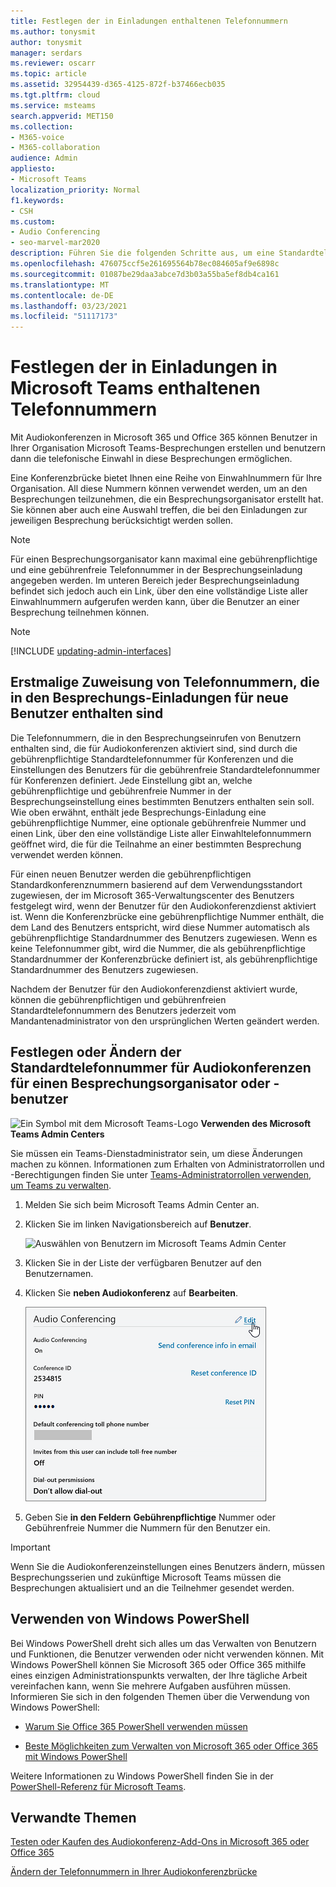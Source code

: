 ```yaml
---
title: Festlegen der in Einladungen enthaltenen Telefonnummern
ms.author: tonysmit
author: tonysmit
manager: serdars
ms.reviewer: oscarr
ms.topic: article
ms.assetid: 32954439-d365-4125-872f-b37466ecb035
ms.tgt.pltfrm: cloud
ms.service: msteams
search.appverid: MET150
ms.collection:
- M365-voice
- M365-collaboration
audience: Admin
appliesto:
- Microsoft Teams
localization_priority: Normal
f1.keywords:
- CSH
ms.custom:
- Audio Conferencing
- seo-marvel-mar2020
description: Führen Sie die folgenden Schritte aus, um eine Standardtelefonnummer für Anrufer zur Teilnahme an einer Besprechung Microsoft Teams erstellen.
ms.openlocfilehash: 476075ccf5e261695564b78ec084605af9e6898c
ms.sourcegitcommit: 01087be29daa3abce7d3b03a55ba5ef8db4ca161
ms.translationtype: MT
ms.contentlocale: de-DE
ms.lasthandoff: 03/23/2021
ms.locfileid: "51117173"
---
```

# <a name="set-the-phone-numbers-included-on-invites-in-microsoft-teams"></a>Festlegen der in Einladungen in Microsoft Teams enthaltenen Telefonnummern

Mit Audiokonferenzen in Microsoft 365 und Office 365 können Benutzer in Ihrer Organisation Microsoft Teams-Besprechungen erstellen und benutzern dann die telefonische Einwahl in diese Besprechungen ermöglichen.
  
Eine Konferenzbrücke bietet Ihnen eine Reihe von Einwahlnummern für Ihre Organisation. All diese Nummern können verwendet werden, um an den Besprechungen teilzunehmen, die ein Besprechungsorganisator erstellt hat. Sie können aber auch eine Auswahl treffen, die bei den Einladungen zur jeweiligen Besprechung berücksichtigt werden sollen.
  
> [!NOTE]
> Für einen Besprechungsorganisator kann maximal eine gebührenpflichtige und eine gebührenfreie Telefonnummer in der Besprechungseinladung angegeben werden. Im unteren Bereich jeder Besprechungseinladung befindet sich jedoch auch ein Link, über den eine vollständige Liste aller Einwahlnummern aufgerufen werden kann, über die Benutzer an einer Besprechung teilnehmen können.

> [!NOTE]
> [!INCLUDE [updating-admin-interfaces](includes/updating-admin-interfaces.md)]
  
## <a name="initial-assignment-of-phone-numbers-that-are-included-in-the-meeting-invites-for-new-users"></a>Erstmalige Zuweisung von Telefonnummern, die in den Besprechungs-Einladungen für neue Benutzer enthalten sind

Die Telefonnummern, die in den Besprechungseinrufen von Benutzern enthalten sind, die für Audiokonferenzen aktiviert sind, sind durch die gebührenpflichtige Standardtelefonnummer für Konferenzen und die Einstellungen des Benutzers für die gebührenfreie Standardtelefonnummer für Konferenzen definiert. Jede Einstellung gibt an, welche gebührenpflichtige und gebührenfreie Nummer in der Besprechungseinstellung eines bestimmten Benutzers enthalten sein soll. Wie oben erwähnt, enthält jede Besprechungs-Einladung eine gebührenpflichtige Nummer, eine optionale gebührenfreie Nummer und einen Link, über den eine vollständige Liste aller Einwahltelefonnummern geöffnet wird, die für die Teilnahme an einer bestimmten Besprechung verwendet werden können.

Für einen neuen Benutzer werden die gebührenpflichtigen Standardkonferenznummern basierend auf dem Verwendungsstandort zugewiesen, der im Microsoft 365-Verwaltungscenter des Benutzers festgelegt wird, wenn der Benutzer für den Audiokonferenzdienst aktiviert ist. Wenn die Konferenzbrücke eine gebührenpflichtige Nummer enthält, die dem Land des Benutzers entspricht, wird diese Nummer automatisch als gebührenpflichtige Standardnummer des Benutzers zugewiesen. Wenn es keine Telefonnummer gibt, wird die Nummer, die als gebührenpflichtige Standardnummer der Konferenzbrücke definiert ist, als gebührenpflichtige Standardnummer des Benutzers zugewiesen.  

Nachdem der Benutzer für den Audiokonferenzdienst aktiviert wurde, können die gebührenpflichtigen und gebührenfreien Standardtelefonnummern des Benutzers jederzeit vom Mandantenadministrator von den ursprünglichen Werten geändert werden.

## <a name="set-or-change-the-default-audio-conferencing-phone-number-for-a-meeting-organizer-or-user"></a>Festlegen oder Ändern der Standardtelefonnummer für Audiokonferenzen für einen Besprechungsorganisator oder -benutzer

![Ein Symbol mit dem Microsoft Teams-Logo](media/teams-logo-30x30.png) **Verwenden des Microsoft Teams Admin Centers**

Sie müssen ein Teams-Dienstadministrator sein, um diese Änderungen machen zu können. Informationen zum Erhalten von Administratorrollen und -Berechtigungen finden Sie unter [Teams-Administratorrollen verwenden, um Teams zu verwalten](./using-admin-roles.md).

1. Melden Sie sich beim Microsoft Teams Admin Center an.

2. Klicken Sie im linken Navigationsbereich auf **Benutzer**.

    ![Auswählen von Benutzern im Microsoft Teams Admin Center](media/Admin-users.png)

3. Klicken Sie in der Liste der verfügbaren Benutzer auf den Benutzernamen.

4. Klicken Sie **neben Audiokonferenz** auf **Bearbeiten**.

    ![Klicken Sie neben Audiokonferenz auf Bearbeiten.](media/teams-set-phone-numbers-on-invites-image3.png)

5. Geben Sie **in den Feldern** **Gebührenpflichtige** Nummer oder Gebührenfreie Nummer die Nummern für den Benutzer ein.

> [!IMPORTANT]
> Wenn Sie die Audiokonferenzeinstellungen eines Benutzers ändern, müssen Besprechungsserien und zukünftige Microsoft Teams müssen die Besprechungen aktualisiert und an die Teilnehmer gesendet werden.

## <a name="want-to-use-windows-powershell"></a>Verwenden von Windows PowerShell

Bei Windows PowerShell dreht sich alles um das Verwalten von Benutzern und Funktionen, die Benutzer verwenden oder nicht verwenden können. Mit Windows PowerShell können Sie Microsoft 365 oder Office 365 mithilfe eines einzigen Administrationspunkts verwalten, der Ihre tägliche Arbeit vereinfachen kann, wenn Sie mehrere Aufgaben ausführen müssen. Informieren Sie sich in den folgenden Themen über die Verwendung von Windows PowerShell:

- [Warum Sie Office 365 PowerShell verwenden müssen](/microsoft-365/enterprise/why-you-need-to-use-microsoft-365-powershell)

- [Beste Möglichkeiten zum Verwalten von Microsoft 365 oder Office 365 mit Windows PowerShell](/previous-versions//dn568025(v=technet.10))

Weitere Informationen zu Windows PowerShell finden Sie in der [PowerShell-Referenz für Microsoft Teams](/powershell/module/teams/?view=teams-ps).
  
## <a name="related-topics"></a>Verwandte Themen

[Testen oder Kaufen des Audiokonferenz-Add-Ons in Microsoft 365 oder Office 365](/SkypeForBusiness/audio-conferencing-in-office-365/try-or-purchase-audio-conferencing-in-office-365)

[Ändern der Telefonnummern in Ihrer Audiokonferenzbrücke](change-the-phone-numbers-on-your-audio-conferencing-bridge.md)